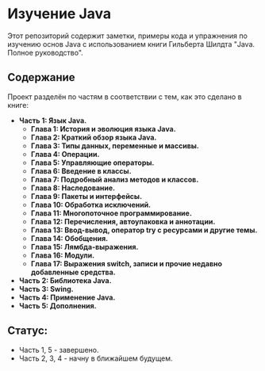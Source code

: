 # Изучение Java

Этот репозиторий содержит заметки, примеры кода и упражнения по изучению основ Java с использованием книги Гильберта Шилдта "Java. Полное руководство".  

## Содержание 

Проект разделён по частям в соответствии с тем, как это сделано в книге:

* **Часть 1: Язык Java.**
  * **Глава 1: История и эволюция языка Java.**
  * **Глава 2: Краткий обзор языка Java.**
  * **Глава 3: Типы данных, переменные и массивы.**
  * **Глава 4: Операции.**
  * **Глава 5: Управляющие операторы.**
  * **Глава 6: Введение в классы.**
  * **Глава 7: Подробный анализ методов и классов.**
  * **Глава 8: Наследование.**
  * **Глава 9: Пакеты и интерфейсы.**
  * **Глава 10: Обработка исключений.**
  * **Глава 11: Многопоточное программирование.**
  * **Глава 12: Перечисления, автоупаковка и аннотации.**
  * **Глава 13: Ввод-вывод, оператор try с ресурсами и другие темы.**
  * **Глава 14: Обобщения.**
  * **Глава 15: Лямбда-выражения.**
  * **Глава 16: Модули.**
  * **Глава 17: Выражения switch, записи и прочие недавно добавленные средства.** 
* **Часть 2: Библиотека Java.**
* **Часть 3: Swing.**
* **Часть 4: Применение Java.**
* **Часть 5: Дополнения.**

## Статус:
  * Часть 1, 5 - завершено.
  * Часть 2, 3, 4 - начну в ближайшем будущем.
